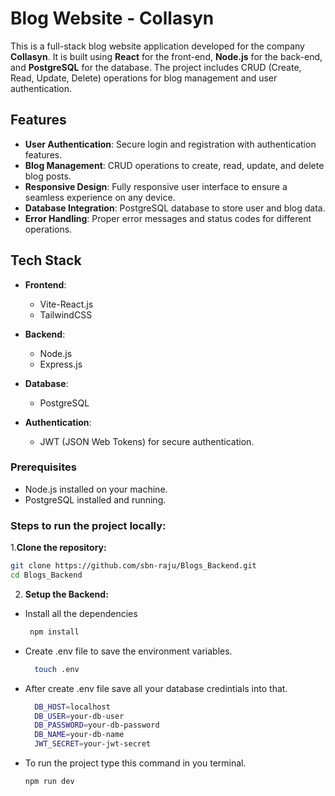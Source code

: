 # Blog Website - Collasyn

This is a full-stack blog website application developed for the company **Collasyn**. It is built using **React** for the front-end, **Node.js** for the back-end, and **PostgreSQL** for the database. The project includes CRUD (Create, Read, Update, Delete) operations for blog management and user authentication.

## Features

- **User Authentication**: Secure login and registration with authentication features.
- **Blog Management**: CRUD operations to create, read, update, and delete blog posts.
- **Responsive Design**: Fully responsive user interface to ensure a seamless experience on any device.
- **Database Integration**: PostgreSQL database to store user and blog data.
- **Error Handling**: Proper error messages and status codes for different operations.
  
## Tech Stack

- **Frontend**: 
  - Vite-React.js
  - TailwindCSS 
  
- **Backend**: 
  - Node.js
  - Express.js
  
- **Database**:
  - PostgreSQL
  
- **Authentication**:
  - JWT (JSON Web Tokens) for secure authentication.

### Prerequisites

- Node.js installed on your machine.
- PostgreSQL installed and running.

### Steps to run the project locally:

1.**Clone the repository:**

   ```bash
   git clone https://github.com/sbn-raju/Blogs_Backend.git
   cd Blogs_Backend
   ```

2. **Setup the Backend:**

- Install all the dependencies
   ```bash
    npm install
   ``` 
- Create .env file to save the environment variables.
  ```bash
    touch .env
  ```
- After create .env file save all your database credintials into that.
  ```bash 
    DB_HOST=localhost
    DB_USER=your-db-user
    DB_PASSWORD=your-db-password
    DB_NAME=your-db-name
    JWT_SECRET=your-jwt-secret
  ```

- To run the project type this command in you terminal.
  ```bash
  npm run dev
  ```
